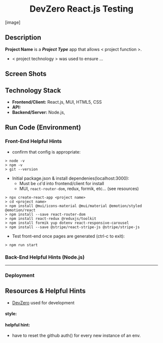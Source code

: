 <h1 align="center">DevZero React.js Testing</h1>

[image]

## Description
**Project Name** is a ***Project Type*** app that allows < project function >.
- < project technology > was used to ensure ...

## Screen Shots

## Technology Stack
- **Frontend/Client:** React.js, MUI, HTML5, CSS
- **API:** 
- **Backend/Server:**  Node.js,  

## Run Code (Environment)

### Front-End Helpful Hints 
- confirm that config is appropriate:
```
> node -v
> npm -v
> git --version
```
- Initial package.json & install dependenies(localhost:3000):
    - Must be `cd`'d into frontend/client for install
    - MUI, `react-router-dom`, redux, formik, etc... (see resources)
```
> npx create-react-app <project name>
> cd <project name>
> npm install @mui/icons-material @mui/material @emotion/styled @emotion/react
> npm install --save react-router-dom
> npm install react-redux @reduxjs/toolkit
> npm install formik yup dotenv react-responsive-carousel
> npm install --save @stripe/react-stripe-js @stripe/stripe-js
```
- Test front-end once pages are generated (ctrl-c to exit):
```
> npm run start
```

### Back-End Helpful Hints (Node.js)

--------------------------
### Deployment

## Resources & Helpful Hints
- [DevZero](https://www.devzero.io/) used for development

#### **style:** 
#### **helpful hint:** 
- have to reset the github auth() for every new instance of an env. 

